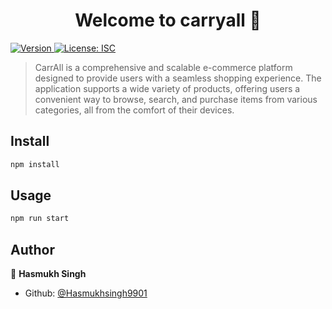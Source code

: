 <h1 align="center">Welcome to carryall 👋</h1>
<p>
  <a href="https://www.npmjs.com/package/carryall" target="_blank">
    <img alt="Version" src="https://img.shields.io/npm/v/carryall.svg">
  </a>
  <a href="#" target="_blank">
    <img alt="License: ISC" src="https://img.shields.io/badge/License-ISC-yellow.svg" />
  </a>
</p>

> CarrAll is a comprehensive and scalable e-commerce platform designed to provide users with a seamless shopping experience. The application supports a wide variety of products, offering users a convenient way to browse, search, and purchase items from various categories, all from the comfort of their devices.

## Install

```sh
npm install
```

## Usage

```sh
npm run start
```

## Author

👤 **Hasmukh Singh**

* Github: [@Hasmukhsingh9901](https://github.com/Hasmukhsingh9901)
